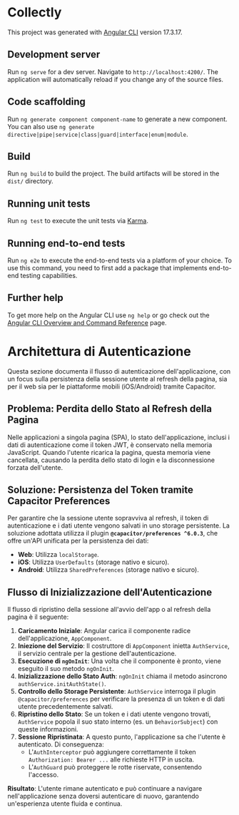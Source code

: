 # Collectly

This project was generated with [Angular CLI](https://github.com/angular/angular-cli) version 17.3.17.

## Development server

Run `ng serve` for a dev server. Navigate to `http://localhost:4200/`. The application will automatically reload if you change any of the source files.

## Code scaffolding

Run `ng generate component component-name` to generate a new component. You can also use `ng generate directive|pipe|service|class|guard|interface|enum|module`.

## Build

Run `ng build` to build the project. The build artifacts will be stored in the `dist/` directory.

## Running unit tests

Run `ng test` to execute the unit tests via [Karma](https://karma-runner.github.io).

## Running end-to-end tests

Run `ng e2e` to execute the end-to-end tests via a platform of your choice. To use this command, you need to first add a package that implements end-to-end testing capabilities.

## Further help

To get more help on the Angular CLI use `ng help` or go check out the [Angular CLI Overview and Command Reference](https://angular.io/cli) page.

# Architettura di Autenticazione

Questa sezione documenta il flusso di autenticazione dell'applicazione, con un focus sulla persistenza della sessione utente al refresh della pagina, sia per il web sia per le piattaforme mobili (iOS/Android) tramite Capacitor.

## Problema: Perdita dello Stato al Refresh della Pagina

Nelle applicazioni a singola pagina (SPA), lo stato dell'applicazione, inclusi i dati di autenticazione come il token JWT, è conservato nella memoria JavaScript. Quando l'utente ricarica la pagina, questa memoria viene cancellata, causando la perdita dello stato di login e la disconnessione forzata dell'utente.

## Soluzione: Persistenza del Token tramite Capacitor Preferences

Per garantire che la sessione utente sopravviva al refresh, il token di autenticazione e i dati utente vengono salvati in uno storage persistente. La soluzione adottata utilizza il plugin **`@capacitor/preferences ^6.0.3`**, che offre un'API unificata per la persistenza dei dati:

- **Web**: Utilizza `localStorage`.
- **iOS**: Utilizza `UserDefaults` (storage nativo e sicuro).
- **Android**: Utilizza `SharedPreferences` (storage nativo e sicuro).

## Flusso di Inizializzazione dell'Autenticazione

Il flusso di ripristino della sessione all'avvio dell'app o al refresh della pagina è il seguente:

1.  **Caricamento Iniziale**: Angular carica il componente radice dell'applicazione, `AppComponent`.
2.  **Iniezione del Servizio**: Il costruttore di `AppComponent` inietta `AuthService`, il servizio centrale per la gestione dell'autenticazione.
3.  **Esecuzione di `ngOnInit`**: Una volta che il componente è pronto, viene eseguito il suo metodo `ngOnInit`.
4.  **Inizializzazione dello Stato Auth**: `ngOnInit` chiama il metodo asincrono `authService.initAuthState()`.
5.  **Controllo dello Storage Persistente**: `AuthService` interroga il plugin `@capacitor/preferences` per verificare la presenza di un token e di dati utente precedentemente salvati.
6.  **Ripristino dello Stato**: Se un token e i dati utente vengono trovati, `AuthService` popola il suo stato interno (es. un `BehaviorSubject`) con queste informazioni.
7.  **Sessione Ripristinata**: A questo punto, l'applicazione sa che l'utente è autenticato. Di conseguenza:
    - L'`AuthInterceptor` può aggiungere correttamente il token `Authorization: Bearer ...` alle richieste HTTP in uscita.
    - L'`AuthGuard` può proteggere le rotte riservate, consentendo l'accesso.

**Risultato**: L'utente rimane autenticato e può continuare a navigare nell'applicazione senza doversi autenticare di nuovo, garantendo un'esperienza utente fluida e continua.
